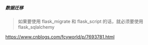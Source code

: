 ##### 数据迁移

> 如果要使用 flask_migrate 和 flask_script 的话，就必须要使用 flask_sqlalchemy

https://www.cnblogs.com/fcyworld/p/7693781.html